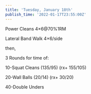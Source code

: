 ```yaml
---
title: 'Tuesday, January 18th'
publish_time: '2022-01-17T23:55:00Z'
---
```


Power Cleans 4×6\@70%1RM

Lateral Band Walk 4×6/side

then,

3 Rounds for time of:

10-Squat Cleans (135/95) (rx+ 155/105)

20-Wall Balls (20/14) (rx+ 30/20)

40-Double Unders
